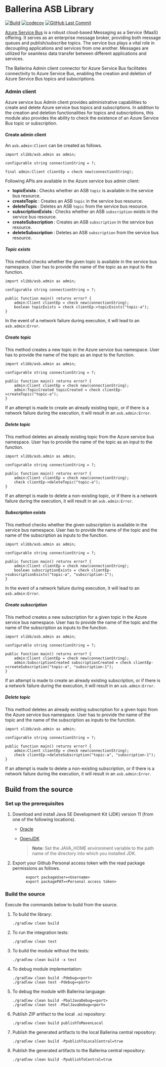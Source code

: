 # Ballerina ASB Library

[![Build](https://github.com/xlibb/module-asb/actions/workflows/build-timestamped-master.yml/badge.svg)](https://github.com/xlibb/module-asb/actions/workflows/build-timestamped-master.yml)
[![codecov](https://codecov.io/gh/xlibb/module-asb/branch/master/graph/badge.svg)](https://codecov.io/gh/xlibb/module-asb)
[![GitHub Last Commit](https://img.shields.io/github/last-commit/xlibb/module-asb.svg)](https://github.com/xlibb/module-asb/commits/master)

[Azure Service Bus](https://azure.microsoft.com/en-us/services/service-bus/) is a robust cloud-based 
Messaging as a Service (MaaS) offering. It serves as an enterprise message broker, providing both message queues and 
publish/subscribe topics. The service bus plays a vital role in decoupling applications and services from one another. 
Messages are utilized for seamless data transfer between different applications and services.

The Ballerina Admin client connector for Azure Service Bus facilitates connectivity to Azure Service Bus, 
enabling the creation and deletion of Azure Service Bus topics and subscriptions.

### Admin client

Azure service bus Admin client provides administrative capabilities to create and delete Azure service bus topics
and subscriptions. In addition to the creation and deletion functionalities for topics and subscriptions, this module
also provides the ability to check the existence of an Azure Service Bus topic or subscription.

#### Create admin client

An `asb.admin:Client` can be created as follows.
```ballerina
import xlibb/asb.admin as admin;

configurable string connectionString = ?;

final admin:Client clientEp = check new(connectionString);
```

Following APIs are available in the Azure service bus admin client:
- <b> topicExists </b>: Checks whether an ASB `topic` is available in the service bus resource.
- <b> createTopic </b>: Creates an ASB `topic` in the service bus resource.
- <b> deleteTopic </b>: Deletes an ASB `topic` from the service bus resource.
- <b> subscriptionExists </b>: Checks whether an ASB `subscription` exists in the service bus resource.
- <b> createSubscription </b>: Creates an ASB `subscription` in the service bus resource.
- <b> deleteSubscription </b>: Deletes an ASB `subscription` from the service bus resource.

##### Topic exists

This method checks whether the given topic is available in the service bus namespace. User has to provide the name of
the topic as an input to the function.
```ballerina
import xlibb/asb.admin as admin;

configurable string connectionString = ?;

public function main() returns error? {
    admin:Client clientEp = check new(connectionString);
    boolean topicExists = check clientEp->topicExists("topic-a");
}
```

In the event of a network failure during execution, it will lead to an `asb.admin:Error`.

##### Create topic

This method creates a new topic in the Azure service bus namespace. User has to provide the name of the topic as an
input to the function.
```ballerina
import xlibb/asb.admin as admin;

configurable string connectionString = ?;

public function main() returns error? {
    admin:Client clientEp = check new(connectionString);
    admin:TopicCreated topicCreated = check clientEp->createTopic("topic-a");
}
```

If an attempt is made to create an already existing topic, or if there is a network failure during the execution,
it will result in an `asb.admin:Error`.

##### Delete topic

This method deletes an already existing topic from the Azure service bus namespace. User has to provide the name of
the topic as an input to the function.
```ballerina
import xlibb/asb.admin as admin;

configurable string connectionString = ?;

public function main() returns error? {
    admin:Client clientEp = check new(connectionString);
    check clientEp->deleteTopic("topic-a");
}
```

If an attempt is made to delete a non-existing topic, or if there is a network failure during the execution,
it will result in an `asb.admin:Error`.

##### Subscription exists

This method checks whether the given subscription is available in the service bus namespace. User has to provide the
name of the topic and the name of the subscription as inputs to the function.
```ballerina
import xlibb/asb.admin as admin;

configurable string connectionString = ?;

public function main() returns error? {
    admin:Client clientEp = check new(connectionString);
    boolean subscriptionExists = check clientEp->subscriptionExists("topic-a", "subscription-1");
}
```

In the event of a network failure during execution, it will lead to an `asb.admin:Error`.

##### Create subscription

This method creates a new subscription for a given topic in the Azure service bus namespace. User has to provide the
name of the topic and the name of the subscription as inputs to the function.
```ballerina
import xlibb/asb.admin as admin;

configurable string connectionString = ?;

public function main() returns error? {
    admin:Client clientEp = check new(connectionString);
    admin:SubscriptionCreated subscriptionCreated = check clientEp->createSubscription("topic-a", "subscription-1");
}
```

If an attempt is made to create an already existing subscription, or if there is a network failure during the execution,
it will result in an `asb.admin:Error`.

##### Delete topic

This method deletes an already existing subscription for a given topic from the Azure service bus namespace. User has
to provide the name of the topic and the name of the subscription as inputs to the function.
```ballerina
import xlibb/asb.admin as admin;

configurable string connectionString = ?;

public function main() returns error? {
    admin:Client clientEp = check new(connectionString);
    check clientEp->deleteSubscription("topic-a", "subscription-1");
}
```

If an attempt is made to delete a non-existing subscription, or if there is a network failure during the execution,
it will result in an `asb.admin:Error`.

## Build from the source

### Set up the prerequisites

1.  Download and install Java SE Development Kit (JDK) version 11 (from one of the following locations).

    - [Oracle](https://www.oracle.com/java/technologies/javase-jdk11-downloads.html)

    - [OpenJDK](https://adoptopenjdk.net/)

      > **Note:** Set the JAVA_HOME environment variable to the path name of the directory into which you installed JDK.

2.  Export your Github Personal access token with the read package permissions as follows.

              export packageUser=<Username>
              export packagePAT=<Personal access token>

### Build the source

Execute the commands below to build from the source.

1. To build the library:

   ```
   ./gradlew clean build
   ```

2. To run the integration tests:
   ```
   ./gradlew clean test
   ```
3. To build the module without the tests:
   ```
   ./gradlew clean build -x test
   ```
4. To debug module implementation:
   ```
   ./gradlew clean build -Pdebug=<port>
   ./gradlew clean test -Pdebug=<port>
   ```
5. To debug the module with Ballerina language:
   ```
   ./gradlew clean build -PbalJavaDebug=<port>
   ./gradlew clean test -PbalJavaDebug=<port>
   ```
6. Publish ZIP artifact to the local `.m2` repository:
   ```
   ./gradlew clean build publishToMavenLocal
   ```
7. Publish the generated artifacts to the local Ballerina central repository:
   ```
   ./gradlew clean build -PpublishToLocalCentral=true
   ```
8. Publish the generated artifacts to the Ballerina central repository:
   ```
   ./gradlew clean build -PpublishToCentral=true
   ```
